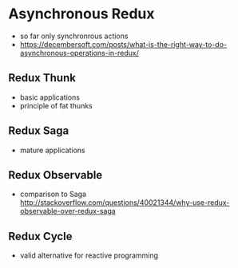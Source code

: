 # Asynchronous Redux

- so far only synchronrous actions
- https://decembersoft.com/posts/what-is-the-right-way-to-do-asynchronous-operations-in-redux/

## Redux Thunk

- basic applications
- principle of fat thunks

## Redux Saga

- mature applications

## Redux Observable

- comparison to Saga http://stackoverflow.com/questions/40021344/why-use-redux-observable-over-redux-saga

## Redux Cycle

- valid alternative for reactive programming